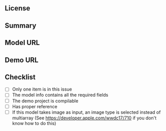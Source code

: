 <!--- Tip: you can submit an issue now, it can be just an idea.
      It's good to submit before you actually start working on it, you can get ideas, helps from people who view this repo(~1000 per day)
      But at least fillout license and summary. Update other fields later.
      -->

## License
<!--- License of the CoreML port itself, not demo project or orignal implementation.
      MIT is recommended, or the original implementation -->

## Summary
<!--- What does it do, what dataset was used in trainning -->

## Model URL
<!--- The model URL. Please upload it somewhere(GitHub recommended) -->


## Demo URL
<!--- The demo project URL. A GitHub repo is recommended. -->

## Checklist
<!--- Go over all the following points, and put an `x` in all the boxes that apply. -->
- [ ] Only one item is in this issue
- [ ] The model info contains all the required fields
- [ ] The demo project is compilable
- [ ] Has proper reference
- [ ] If this model takes image as input, an image type is selected instead of multiarray
      (See https://developer.apple.com/wwdc17/710 if you don't know how to do this)
